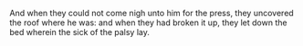 And when they could not come nigh unto him for the press, they uncovered the roof where he was: and when they had broken it up, they let down the bed wherein the sick of the palsy lay.
